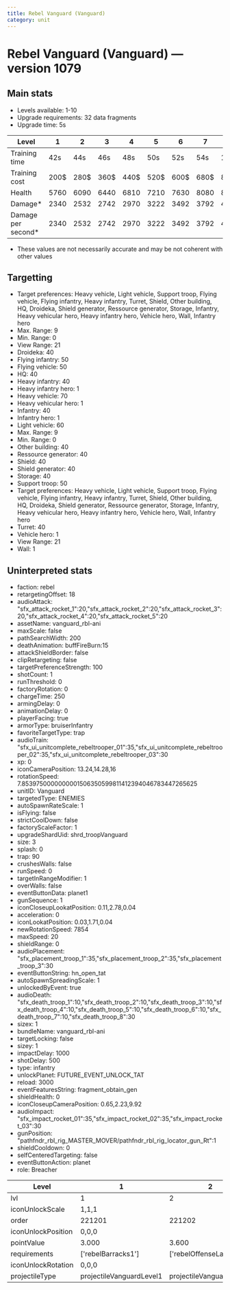 ```yaml
---
title: Rebel Vanguard (Vanguard)
category: unit
---
```


# Rebel Vanguard (Vanguard) — version 1079

## Main stats

  * Levels available: 1-10
  * Upgrade requirements: 32 data fragments
  * Upgrade time: 5s

|Level             |1   |2   |3   |4   |5   |6   |7   |8    |9    |10  |
|------------------|----|----|----|----|----|----|----|-----|-----|----|
|Training time     |42s |44s |46s |48s |50s |52s |54s |1m52s|1m56s|2m  |
|Training cost     |200$|280$|360$|440$|520$|600$|680$|800$ |840$ |920$|
|Health            |5760|6090|6440|6810|7210|7630|8080|8560 |9070 |9610|
|Damage*           |2340|2532|2742|2970|3222|3492|3792|4122 |4482 |4872|
|Damage per second*|2340|2532|2742|2970|3222|3492|3792|4122 |4482 |4872|

* These values are not necessarily accurate and may be not coherent with other values

## Targetting

  * Target preferences: Heavy vehicle, Light vehicle, Support troop, Flying vehicle, Flying infantry, Heavy infantry, Turret, Shield, Other building, HQ, Droideka, Shield generator, Ressource generator, Storage, Infantry, Heavy vehicular hero, Heavy infantry hero, Vehicle hero, Wall, Infantry hero
  * Max. Range: 9
  * Min. Range: 0
  * View Range: 21
  * Droideka: 40
  * Flying infantry: 50
  * Flying vehicle: 50
  * HQ: 40
  * Heavy infantry: 40
  * Heavy infantry hero: 1
  * Heavy vehicle: 70
  * Heavy vehicular hero: 1
  * Infantry: 40
  * Infantry hero: 1
  * Light vehicle: 60
  * Max. Range: 9
  * Min. Range: 0
  * Other building: 40
  * Ressource generator: 40
  * Shield: 40
  * Shield generator: 40
  * Storage: 40
  * Support troop: 50
  * Target preferences: Heavy vehicle, Light vehicle, Support troop, Flying vehicle, Flying infantry, Heavy infantry, Turret, Shield, Other building, HQ, Droideka, Shield generator, Ressource generator, Storage, Infantry, Heavy vehicular hero, Heavy infantry hero, Vehicle hero, Wall, Infantry hero
  * Turret: 40
  * Vehicle hero: 1
  * View Range: 21
  * Wall: 1

## Uninterpreted stats

  * faction: rebel
  * retargetingOffset: 18
  * audioAttack: "sfx_attack_rocket_1":20,"sfx_attack_rocket_2":20,"sfx_attack_rocket_3":20,"sfx_attack_rocket_4":20,"sfx_attack_rocket_5":20
  * assetName: vanguard_rbl-ani
  * maxScale: false
  * pathSearchWidth: 200
  * deathAnimation: buffFireBurn:15
  * attackShieldBorder: false
  * clipRetargeting: false
  * targetPreferenceStrength: 100
  * shotCount: 1
  * runThreshold: 0
  * factoryRotation: 0
  * chargeTime: 250
  * armingDelay: 0
  * animationDelay: 0
  * playerFacing: true
  * armorType: bruiserInfantry
  * favoriteTargetType: trap
  * audioTrain: "sfx_ui_unitcomplete_rebeltrooper_01":35,"sfx_ui_unitcomplete_rebeltrooper_02":35,"sfx_ui_unitcomplete_rebeltrooper_03":30
  * xp: 0
  * iconCameraPosition: 13.24,14.28,16
  * rotationSpeed: 7.8539750000000001506350599811412394046783447265625
  * unitID: Vanguard
  * targetedType: ENEMIES
  * autoSpawnRateScale: 1
  * isFlying: false
  * strictCoolDown: false
  * factoryScaleFactor: 1
  * upgradeShardUid: shrd_troopVanguard
  * size: 3
  * splash: 0
  * trap: 90
  * crushesWalls: false
  * runSpeed: 0
  * targetInRangeModifier: 1
  * overWalls: false
  * eventButtonData: planet1
  * gunSequence: 1
  * iconCloseupLookatPosition: 0.11,2.78,0.04
  * acceleration: 0
  * iconLookatPosition: 0.03,1.71,0.04
  * newRotationSpeed: 7854
  * maxSpeed: 20
  * shieldRange: 0
  * audioPlacement: "sfx_placement_troop_1":35,"sfx_placement_troop_2":35,"sfx_placement_troop_3":30
  * eventButtonString: hn_open_tat
  * autoSpawnSpreadingScale: 1
  * unlockedByEvent: true
  * audioDeath: "sfx_death_troop_1":10,"sfx_death_troop_2":10,"sfx_death_troop_3":10,"sfx_death_troop_4":10,"sfx_death_troop_5":10,"sfx_death_troop_6":10,"sfx_death_troop_7":10,"sfx_death_troop_8":30
  * sizex: 1
  * bundleName: vanguard_rbl-ani
  * targetLocking: false
  * sizey: 1
  * impactDelay: 1000
  * shotDelay: 500
  * type: infantry
  * unlockPlanet: FUTURE_EVENT_UNLOCK_TAT
  * reload: 3000
  * eventFeaturesString: fragment_obtain_gen
  * shieldHealth: 0
  * iconCloseupCameraPosition: 0.65,2.23,9.92
  * audioImpact: "sfx_impact_rocket_01":35,"sfx_impact_rocket_02":35,"sfx_impact_rocket_03":30
  * gunPosition: "pathfndr_rbl_rig_MASTER_MOVER/pathfndr_rbl_rig_locator_gun_Rt":1
  * shieldCooldown: 0
  * selfCenteredTargeting: false
  * eventButtonAction: planet
  * role: Breacher

|Level             |1                       |2                       |3                       |4                       |5                       |6                       |7                       |8                       |9                       |10                       |
|------------------|------------------------|------------------------|------------------------|------------------------|------------------------|------------------------|------------------------|------------------------|------------------------|-------------------------|
|lvl               |1                       |2                       |3                       |4                       |5                       |6                       |7                       |8                       |9                       |10                       |
|iconUnlockScale   |1,1,1                   |                        |                        |                        |                        |                        |                        |                        |                        |                         |
|order             |221201                  |221202                  |221203                  |221204                  |221205                  |221206                  |221207                  |221208                  |221209                  |221210                   |
|iconUnlockPosition|0,0,0                   |                        |                        |                        |                        |                        |                        |                        |                        |                         |
|pointValue        |3.000                   |3.600                   |4.200                   |4.800                   |5.400                   |6.000                   |6.600                   |7.200                   |7.800                   |9.000                    |
|requirements      |['rebelBarracks1']      |['rebelOffenseLab2']    |['rebelOffenseLab3']    |['rebelOffenseLab4']    |['rebelOffenseLab5']    |['rebelOffenseLab6']    |['rebelOffenseLab7']    |['rebelOffenseLab8']    |['rebelOffenseLab9']    |['rebelOffenseLab10']    |
|iconUnlockRotation|0,0,0                   |                        |                        |                        |                        |                        |                        |                        |                        |                         |
|projectileType    |projectileVanguardLevel1|projectileVanguardLevel2|projectileVanguardLevel3|projectileVanguardLevel4|projectileVanguardLevel5|projectileVanguardLevel6|projectileVanguardLevel7|projectileVanguardLevel8|projectileVanguardLevel9|projectileVanguardLevel10|

